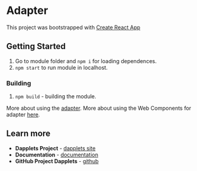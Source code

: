 
# Adapter

This project was bootstrapped with [Create React App](https://github.com/dapplets/create-dapplet-app)


## Getting Started

1.  Go to module folder and `npm i` for loading dependences.  
2.  `npm start` to run module in localhost.


### Building

1.  `npm build` - building the module.

More about using the [adapter](https://docs.dapplets.org/docs/new-site-adapter).
More about using the Web Components for adapter [here](https://docs.dapplets.org/docs/web-components).

## Learn more

* **Dapplets Project** - [dapplets site](https://dapplets.org/)
* **Documentation** - [documentation](https://docs.dapplets.org/docs/)
* **GitHub Project Dapplets** - [github](https://github.com/dapplets)
